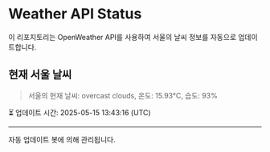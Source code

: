 
# Weather API Status

이 리포지토리는 OpenWeather API를 사용하여 서울의 날씨 정보를 자동으로 업데이트합니다.

## 현재 서울 날씨
> 서울의 현재 날씨: overcast clouds, 온도: 15.93°C, 습도: 93%

⏳ 업데이트 시간: 2025-05-15 13:43:16 (UTC)

---
자동 업데이트 봇에 의해 관리됩니다.
